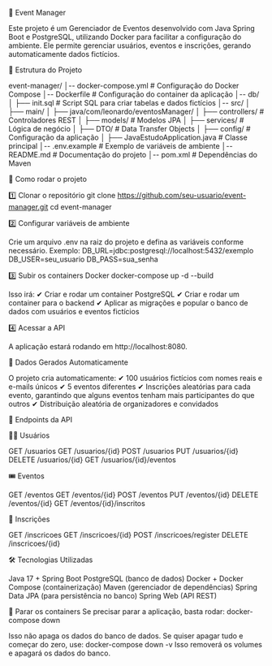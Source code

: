 📌 Event Manager

Este projeto é um Gerenciador de Eventos desenvolvido com Java Spring Boot e PostgreSQL, utilizando Docker para facilitar a 
configuração do ambiente. Ele permite gerenciar usuários, eventos e inscrições, gerando automaticamente dados fictícios.

📂 Estrutura do Projeto

event-manager/
│-- docker-compose.yml      # Configuração do Docker Compose
│-- Dockerfile              # Configuração do container da aplicação
│-- db/
│   ├── init.sql            # Script SQL para criar tabelas e dados fictícios
│-- src/
│   ├── main/
│       ├── java/com/leonardo/eventosManager/
│           ├── controllers/ # Controladores REST
│           ├── models/      # Modelos JPA
│           ├── services/    # Lógica de negócio
│           ├── DTO/         # Data Transfer Objects
│           ├── config/      # Configuração da aplicação
│           ├── JavaEstudoApplication.java  # Classe principal
│-- .env.example             # Exemplo de variáveis de ambiente
│-- README.md                # Documentação do projeto
│-- pom.xml                  # Dependências do Maven

🚀 Como rodar o projeto

1️⃣ Clonar o repositório
git clone https://github.com/seu-usuario/event-manager.git
cd event-manager

2️⃣ Configurar variáveis de ambiente

Crie um arquivo .env na raiz do projeto e defina as variáveis conforme necessário. Exemplo:
DB_URL=jdbc:postgresql://localhost:5432/exemplo
DB_USER=seu_usuario
DB_PASS=sua_senha

3️⃣ Subir os containers Docker
docker-compose up -d --build

Isso irá:
✔ Criar e rodar um container PostgreSQL
✔ Criar e rodar um container para o backend
✔ Aplicar as migrações e popular o banco de dados com usuários e eventos fictícios

4️⃣ Acessar a API

A aplicação estará rodando em http://localhost:8080.

🔄 Dados Gerados Automaticamente

O projeto cria automaticamente:
✔ 100 usuários fictícios com nomes reais e e-mails únicos
✔ 5 eventos diferentes
✔ Inscrições aleatórias para cada evento, garantindo que alguns eventos tenham mais participantes do que outros
✔ Distribuição aleatória de organizadores e convidados

📌 Endpoints da API

🧑‍💼 Usuários

GET /usuarios
GET /usuarios/{id}
POST /usuarios
PUT /usuarios/{id}
DELETE /usuarios/{id}
GET /usuarios/{id}/eventos

🎟️ Eventos

GET /eventos
GET /eventos/{id}
POST /eventos
PUT /eventos/{id}
DELETE /eventos/{id}
GET /eventos/{id}/inscritos

📝 Inscrições

GET /inscricoes
GET /inscricoes/{id}
POST /inscricoes/register
DELETE /inscricoes/{id}

🛠 Tecnologias Utilizadas

Java 17 + Spring Boot
PostgreSQL (banco de dados)
Docker + Docker Compose (containerização)
Maven (gerenciador de dependências)
Spring Data JPA (para persistência no banco)
Spring Web (API REST)

🔄 Parar os containers
Se precisar parar a aplicação, basta rodar:
docker-compose down

Isso não apaga os dados do banco de dados. Se quiser apagar tudo e começar do zero, use:
docker-compose down -v
Isso removerá os volumes e apagará os dados do banco.



